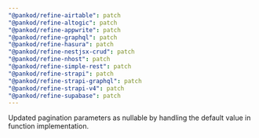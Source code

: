 ```yaml
---
"@pankod/refine-airtable": patch
"@pankod/refine-altogic": patch
"@pankod/refine-appwrite": patch
"@pankod/refine-graphql": patch
"@pankod/refine-hasura": patch
"@pankod/refine-nestjsx-crud": patch
"@pankod/refine-nhost": patch
"@pankod/refine-simple-rest": patch
"@pankod/refine-strapi": patch
"@pankod/refine-strapi-graphql": patch
"@pankod/refine-strapi-v4": patch
"@pankod/refine-supabase": patch
---
```


Updated pagination parameters as nullable by handling the default value in function implementation.
